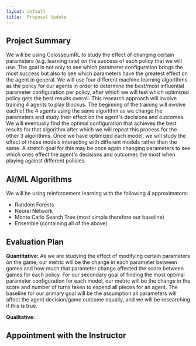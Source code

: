 ```yaml
---
layout:	default
title:	Proposal Update
---
```


## Project Summary
We will be using ColosseumRL to study the effect of changing certain parameters (e.g. learning rate) on the success of each policy that we will use. The goal is not only to see which parameter configuration brings the most success but also to see which parameters have the greatest effect on the agent in general. We will use four different machine learning algorithms as the policy for our agents in order to determine the best/most influential parameter configuration per policy, after which we will test which optimized policy gets the best results overall. This research approach will involve training 4 agents to play Blockus. The beginning of the training will involve each of the 4 agents using the same algorithm as we change the parameters and study their effect on the agent's decisions and outcomes. We will eventually find the optimal configuration that achieves the best results for that algorithm after which we will repeat this process for the other 3 algorithms. Once we have optimized each model, we will study the effect of these models interacting with different models rather than the same. A stretch goal for this may be once again changing parameters to see which ones effect the agent's decisions and outcomes the most when playing against different policies.


## AI/ML Algorithms
We will be using reinforcement learning with the following 4 approximators:
- Random Forests
- Neural Network
- Monte Carlo Search Tree (most simple therefore our baseline)
- Ensemble (containing all of the above)


## Evaluation Plan
**Quantitative:**
As we are studying the effect of modifying certain parameters on the game, our metric will be the change in each parameter between games and how much that parameter change affected the score between games for each policy. For our secondary goal of finding the most optimal parameter configuration for each model, our metric will be the change in the score and number of turns taken to expend all pieces for an agent. The baseline for our primary goal will be the assumption all parameters will affect the agent decision/game outcome equally, and we will be researching if this is true.

**Qualitative:**

 

## Appointment with the Instructor
